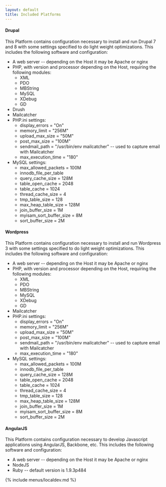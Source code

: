 ```yaml
---
layout: default
title: Included Platforms
---
```


#### Drupal

This Platform contains configuration necessary to install and run Drupal
7 and 8 with some settings specified to do light weight optimizations.
This includes the following software and configuration:

-   A web server -- depending on the Host it may be Apache or nginx
-   PHP, with version and processor depending on the Host, requiring the
    following modules:
    -   XML
    -   PDO
    -   MBString
    -   MySQL
    -   XDebug
    -   GD
-   Drush
-   Mailcatcher
-   PHP.ini settings:
    -   display\_errors = "On"
    -   memory\_limit = "256M"
    -   upload\_max\_size = "50M"
    -   post\_max\_size = "100M"
    -   sendmail\_path = "/usr/bin/env mailcatcher" -- used to capture
        email with Mailcatcher
    -   max\_execution\_time = "180"
-   MySQL settings:
    -   max\_allowed\_packets = 100M
    -   innodb\_file\_per\_table
    -   query\_cache\_size = 128M
    -   table\_open\_cache = 2048
    -   table\_cache = 1024
    -   thread\_cache\_size = 4
    -   tmp\_table\_size = 128
    -   max\_heap\_table\_size = 128M
    -   join\_buffer\_size = 1M
    -   myisam\_sort\_buffer\_size = 8M
    -   sort\_buffer\_size = 2M

#### Wordpress

This Platform contains configuration necessary to install and run
Wordpress 3 with some settings specified to do light weight
optimizations. This includes the following software and configuration:

-   A web server -- depending on the Host it may be Apache or nginx
-   PHP, with version and processor depending on the Host, requiring the
    following modules:
    -   XML
    -   PDO
    -   MBString
    -   MySQL
    -   XDebug
    -   GD
-   Mailcatcher
-   PHP.ini settings:
    -   display\_errors = "On"
    -   memory\_limit = "256M"
    -   upload\_max\_size = "50M"
    -   post\_max\_size = "100M"
    -   sendmail\_path = "/usr/bin/env mailcatcher" -- used to capture
        email with Mailcatcher
    -   max\_execution\_time = "180"
-   MySQL settings:
    -   max\_allowed\_packets = 100M
    -   innodb\_file\_per\_table
    -   query\_cache\_size = 128M
    -   table\_open\_cache = 2048
    -   table\_cache = 1024
    -   thread\_cache\_size = 4
    -   tmp\_table\_size = 128
    -   max\_heap\_table\_size = 128M
    -   join\_buffer\_size = 1M
    -   myisam\_sort\_buffer\_size = 8M
    -   sort\_buffer\_size = 2M

#### AngularJS

This Platform contains configuration necessary to develop Javascript
applications using AngularJS, Backbone, etc. This includes the following
software and configuration:

-   A web server -- depending on the Host it may be Apache or nginx
-   NodeJS
-   Ruby -- default version is 1.9.3p484

{% include menus/localdev.md %}

